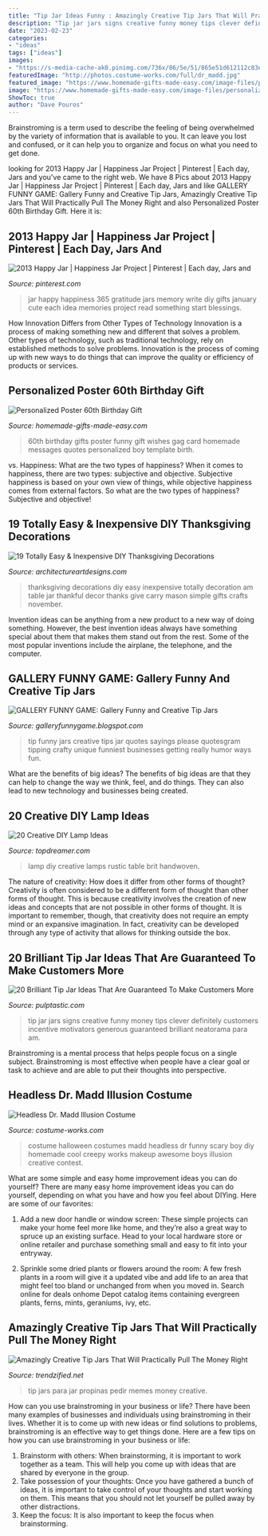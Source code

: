 ```yaml
---
title: "Tip Jar Ideas Funny : Amazingly Creative Tip Jars That Will Practically Pull The Money Right"
description: "Tip jar jars signs creative funny money tips clever definitely customers incentive motivators generous guaranteed brilliant neatorama para am"
date: "2023-02-23"
categories:
- "ideas"
tags: ["ideas"]
images:
- "https://s-media-cache-ak0.pinimg.com/736x/86/5e/51/865e51d612112c83e82d99701e204190.jpg"
featuredImage: "http://photos.costume-works.com/full/dr_madd.jpg"
featured_image: "https://www.homemade-gifts-made-easy.com/image-files/personalized-poster-60th-birthday-gift-boy-600x900.jpg"
image: "https://www.homemade-gifts-made-easy.com/image-files/personalized-poster-60th-birthday-gift-boy-600x900.jpg"
ShowToc: true
author: "Dave Pouros"
---
```



Brainstroming is a term used to describe the feeling of being overwhelmed by the variety of information that is available to you. It can leave you lost and confused, or it can help you to organize and focus on what you need to get done.

	

		
looking for 2013 Happy Jar | Happiness Jar Project | Pinterest | Each day, Jars and you've came to the right web. We have 8 Pics about 2013 Happy Jar | Happiness Jar Project | Pinterest | Each day, Jars and like GALLERY FUNNY GAME: Gallery Funny and Creative Tip Jars, Amazingly Creative Tip Jars That Will Practically Pull The Money Right and also Personalized Poster 60th Birthday Gift. Here it is:
		
    
## 2013 Happy Jar | Happiness Jar Project | Pinterest | Each Day, Jars And

<img loading=lazy src="https://s-media-cache-ak0.pinimg.com/736x/86/5e/51/865e51d612112c83e82d99701e204190.jpg" onerror="this.onerror=null;this.src='https://tse1.mm.bing.net/th?id=OIP.073wce3RuXgf7AhEgyUGqAHaJ4&amp;pid=15.1';" alt="2013 Happy Jar | Happiness Jar Project | Pinterest | Each day, Jars and">

_Source: pinterest.com_

>jar happy happiness 365 gratitude jars memory write diy gifts january cute each idea memories project read something start blessings. 

	

How Innovation Differs from Other Types of Technology
Innovation is a process of making something new and different that solves a problem. Other types of technology, such as traditional technology, rely on established methods to solve problems. Innovation is the process of coming up with new ways to do things that can improve the quality or efficiency of products or services.

    
## Personalized Poster 60th Birthday Gift

<img loading=lazy src="https://www.homemade-gifts-made-easy.com/image-files/personalized-poster-60th-birthday-gift-boy-600x900.jpg" onerror="this.onerror=null;this.src='https://tse2.mm.bing.net/th?id=OIP.gXNdyXSjMy2wvicczhrqgQHaLH&amp;pid=15.1';" alt="Personalized Poster 60th Birthday Gift">

_Source: homemade-gifts-made-easy.com_

>60th birthday gifts poster funny gift wishes gag card homemade messages quotes personalized boy template birth. 

	

vs. Happiness: What are the two types of happiness?
When it comes to happiness, there are two types: subjective and objective. Subjective happiness is based on your own view of things, while objective happiness comes from external factors. So what are the two types of happiness? Subjective and objective!

    
## 19 Totally Easy &amp; Inexpensive DIY Thanksgiving Decorations

<img loading=lazy src="http://www.architectureartdesigns.com/wp-content/uploads/2015/10/1553.jpg" onerror="this.onerror=null;this.src='https://tse1.mm.bing.net/th?id=OIP.n3CemymEjIVnTXc1ALT0RwHaJ4&amp;pid=15.1';" alt="19 Totally Easy &amp; Inexpensive DIY Thanksgiving Decorations">

_Source: architectureartdesigns.com_

>thanksgiving decorations diy easy inexpensive totally decoration am table jar thankful decor thanks give carry mason simple gifts crafts november. 

	

Invention ideas can be anything from a new product to a new way of doing something. However, the best invention ideas always have something special about them that makes them stand out from the rest. Some of the most popular inventions include the airplane, the telephone, and the computer.

    
## GALLERY FUNNY GAME: Gallery Funny And Creative Tip Jars

<img loading=lazy src="http://2.bp.blogspot.com/-SiNianxZN0U/T5P4x9gfc9I/AAAAAAAADXQ/jPlSx9GF5IM/s1600/Gallery+Funny+and+Creative+Tip+Jars++(16).jpg" onerror="this.onerror=null;this.src='https://tse4.mm.bing.net/th?id=OIP.-RCv44KRbZoBVGSIxj5UNAHaK3&amp;pid=15.1';" alt="GALLERY FUNNY GAME: Gallery Funny and Creative Tip Jars">

_Source: galleryfunnygame.blogspot.com_

>tip funny jars creative tips jar quotes sayings please quotesgram tipping crafty unique funniest businesses getting really humor ways fun. 

	

What are the benefits of big ideas?
The benefits of big ideas are that they can help to change the way we think, feel, and do things. They can also lead to new technology and businesses being created.

    
## 20 Creative DIY Lamp Ideas

<img loading=lazy src="http://www.topdreamer.com/wp-content/uploads/2013/09/Modern-brief-rustic-double-slider-strawhat-table-lamp-634x845.jpg" onerror="this.onerror=null;this.src='https://tse2.mm.bing.net/th?id=OIP.bpghCvp1KleI7qiVVrYxigHaJ3&amp;pid=15.1';" alt="20 Creative DIY Lamp Ideas">

_Source: topdreamer.com_

>lamp diy creative lamps rustic table brit handwoven. 

	

The nature of creativity: How does it differ from other forms of thought?
Creativity is often considered to be a different form of thought than other forms of thought. This is because creativity involves the creation of new ideas and concepts that are not possible in other forms of thought. It is important to remember, though, that creativity does not require an empty mind or an expansive imagination. In fact, creativity can be developed through any type of activity that allows for thinking outside the box.

    
## 20 Brilliant Tip Jar Ideas That Are Guaranteed To Make Customers More

<img loading=lazy src="https://i0.wp.com/pulptastic.com/wp-content/uploads/2014/07/these-tip-jars-will-definitely-get-money-17.jpg?resize=550%2C734" onerror="this.onerror=null;this.src='https://tse2.mm.bing.net/th?id=OIP.LCIau5IDhpppXqhhfXtkwgHaJ4&amp;pid=15.1';" alt="20 Brilliant Tip Jar Ideas That Are Guaranteed To Make Customers More">

_Source: pulptastic.com_

>tip jar jars signs creative funny money tips clever definitely customers incentive motivators generous guaranteed brilliant neatorama para am. 

	

Brainstroming is a mental process that helps people focus on a single subject. Brainstroming is most effective when people have a clear goal or task to achieve and are able to put their thoughts into perspective.

    
## Headless Dr. Madd Illusion Costume

<img loading=lazy src="http://photos.costume-works.com/full/dr_madd.jpg" onerror="this.onerror=null;this.src='https://tse2.mm.bing.net/th?id=OIP.Kd6hRY0CBRhvU2fGA46wuwHaK4&amp;pid=15.1';" alt="Headless Dr. Madd Illusion Costume">

_Source: costume-works.com_

>costume halloween costumes madd headless dr funny scary boy diy homemade cool creepy works makeup awesome boys illusion creative contest. 

	

What are some simple and easy home improvement ideas you can do yourself?
There are many easy home improvement ideas you can do yourself, depending on what you have and how you feel about DIYing. Here are some of our favorites:
1. Add a new door handle or window screen: These simple projects can make your home feel more like home, and they’re also a great way to spruce up an existing surface. Head to your local hardware store or online retailer and purchase something small and easy to fit into your entryway.

2. Sprinkle some dried plants or flowers around the room: A few fresh plants in a room will give it a updated vibe and add life to an area that might feel too bland or unchanged from when you moved in. Search online for deals onhome Depot catalog items containing evergreen plants, ferns, mints, geraniums, ivy, etc.

    
## Amazingly Creative Tip Jars That Will Practically Pull The Money Right

<img loading=lazy src="https://www.trendzified.net/wp-content/uploads/2014/07/these-tip-jars-will-definitely-get-money-18.jpg" onerror="this.onerror=null;this.src='https://tse1.mm.bing.net/th?id=OIP.9s2EedPlaSFSW4Ottf_XOwHaIu&amp;pid=15.1';" alt="Amazingly Creative Tip Jars That Will Practically Pull The Money Right">

_Source: trendzified.net_

>tip jars para jar propinas pedir memes money creative. 

	

How can you use brainstroming in your business or life?
There have been many examples of businesses and individuals using brainstroming in their lives. Whether it is to come up with new ideas or find solutions to problems, brainstroming is an effective way to get things done. Here are a few tips on how you can use brainstroming in your business or life: 
1. Brainstorm with others: When brainstorming, it is important to work together as a team. This will help you come up with ideas that are shared by everyone in the group. 
2. Take possession of your thoughts: Once you have gathered a bunch of ideas, it is important to take control of your thoughts and start working on them. This means that you should not let yourself be pulled away by other distractions. 
3. Keep the focus: It is also important to keep the focus when brainstorming.

